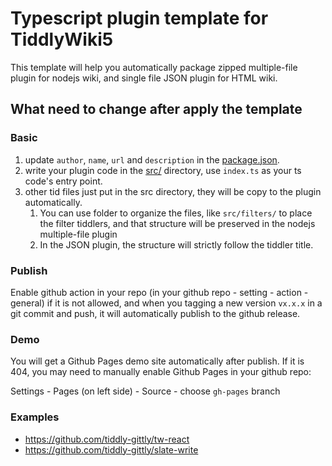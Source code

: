 # Typescript plugin template for TiddlyWiki5

This template will help you automatically package zipped multiple-file plugin for nodejs wiki, and single file JSON plugin for HTML wiki.

## What need to change after apply the template

### Basic

1. update `author`, `name`, `url` and `description` in the [package.json](package.json).
1. write your plugin code in the [src/](src/) directory, use `index.ts` as your ts code's entry point.
1. other tid files just put in the src directory, they will be copy to the plugin automatically.
   1. You can use folder to organize the files, like `src/filters/` to place the filter tiddlers, and that structure will be preserved in the nodejs multiple-file plugin
   1. In the JSON plugin, the structure will strictly follow the tiddler title.

### Publish

Enable github action in your repo (in your github repo - setting - action - general) if it is not allowed, and when you tagging a new version `vx.x.x` in a git commit and push, it will automatically publish to the github release.

### Demo

You will get a Github Pages demo site automatically after publish. If it is 404, you may need to manually enable Github Pages in your github repo:

Settings - Pages (on left side) - Source - choose `gh-pages` branch

### Examples

- https://github.com/tiddly-gittly/tw-react
- https://github.com/tiddly-gittly/slate-write
